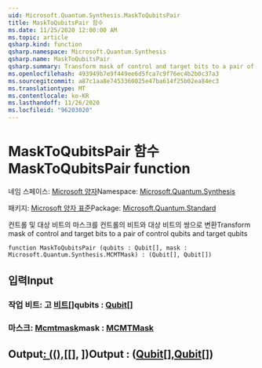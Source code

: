 ```yaml
---
uid: Microsoft.Quantum.Synthesis.MaskToQubitsPair
title: MaskToQubitsPair 함수
ms.date: 11/25/2020 12:00:00 AM
ms.topic: article
qsharp.kind: function
qsharp.namespace: Microsoft.Quantum.Synthesis
qsharp.name: MaskToQubitsPair
qsharp.summary: Transform mask of control and target bits to a pair of control qubits and target qubits
ms.openlocfilehash: 493949b7e9f449ee6d5fca7c9f76ec4b2b0c37a3
ms.sourcegitcommit: a87c1aa8e7453360025e47ba614f25b02ea84ec3
ms.translationtype: MT
ms.contentlocale: ko-KR
ms.lasthandoff: 11/26/2020
ms.locfileid: "96203020"
---
```

# <a name="masktoqubitspair-function"></a><span data-ttu-id="d65bc-102">MaskToQubitsPair 함수</span><span class="sxs-lookup"><span data-stu-id="d65bc-102">MaskToQubitsPair function</span></span>

<span data-ttu-id="d65bc-103">네임 스페이스: [Microsoft 양자](xref:Microsoft.Quantum.Synthesis)</span><span class="sxs-lookup"><span data-stu-id="d65bc-103">Namespace: [Microsoft.Quantum.Synthesis](xref:Microsoft.Quantum.Synthesis)</span></span>

<span data-ttu-id="d65bc-104">패키지: [Microsoft 양자 표준](https://nuget.org/packages/Microsoft.Quantum.Standard)</span><span class="sxs-lookup"><span data-stu-id="d65bc-104">Package: [Microsoft.Quantum.Standard](https://nuget.org/packages/Microsoft.Quantum.Standard)</span></span>


<span data-ttu-id="d65bc-105">컨트롤 및 대상 비트의 마스크를 컨트롤의 비트와 대상 비트의 쌍으로 변환</span><span class="sxs-lookup"><span data-stu-id="d65bc-105">Transform mask of control and target bits to a pair of control qubits and target qubits</span></span>

```qsharp
function MaskToQubitsPair (qubits : Qubit[], mask : Microsoft.Quantum.Synthesis.MCMTMask) : (Qubit[], Qubit[])
```


## <a name="input"></a><span data-ttu-id="d65bc-106">입력</span><span class="sxs-lookup"><span data-stu-id="d65bc-106">Input</span></span>

### <a name="qubits--qubit"></a><span data-ttu-id="d65bc-107">작업 비트: 고 [비트](xref:microsoft.quantum.lang-ref.qubit)[]</span><span class="sxs-lookup"><span data-stu-id="d65bc-107">qubits : [Qubit](xref:microsoft.quantum.lang-ref.qubit)[]</span></span>




### <a name="mask--mcmtmask"></a><span data-ttu-id="d65bc-108">마스크: [Mcmtmask](xref:Microsoft.Quantum.Synthesis.MCMTMask)</span><span class="sxs-lookup"><span data-stu-id="d65bc-108">mask : [MCMTMask](xref:Microsoft.Quantum.Synthesis.MCMTMask)</span></span>





## <a name="output--qubitqubit"></a><span data-ttu-id="d65bc-109">Output[: ((),](xref:microsoft.quantum.lang-ref.qubit)[[], [](xref:microsoft.quantum.lang-ref.qubit)])</span><span class="sxs-lookup"><span data-stu-id="d65bc-109">Output : ([Qubit](xref:microsoft.quantum.lang-ref.qubit)[],[Qubit](xref:microsoft.quantum.lang-ref.qubit)[])</span></span>

